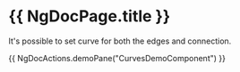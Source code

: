 # {{ NgDocPage.title }}

It's possible to set curve for both the edges and connection.

{{ NgDocActions.demoPane("CurvesDemoComponent") }}
